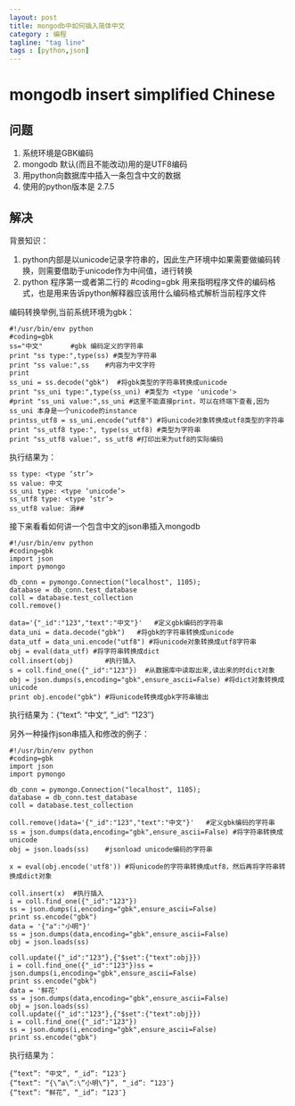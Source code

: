 ```yaml
---
layout: post
title: mongodb中如何插入简体中文
category : 编程
tagline: "tag line"
tags : [python,json]
---
```




# mongodb insert simplified Chinese

## 问题

1. 系统环境是GBK编码
2. mongodb 默认(而且不能改动)用的是UTF8编码
3. 用python向数据库中插入一条包含中文的数据
4. 使用的python版本是 2.7.5

## 解决

背景知识：

1. python内部是以unicode记录字符串的，因此生产环境中如果需要做编码转换，则需要借助于unicode作为中间值，进行转换
2. python 程序第一或者第二行的 #coding=gbk 用来指明程序文件的编码格式，也是用来告诉python解释器应该用什么编码格式解析当前程序文件

编码转换举例,当前系统环境为gbk：

<!-- lang:python -->

	#!/usr/bin/env python
	#coding=gbk
	ss="中文"       #gbk 编码定义的字符串
	print "ss type:",type(ss) #类型为字符串
	print "ss value:",ss    #内容为中文字符
	print 
	ss_uni = ss.decode("gbk")  #将gbk类型的字符串转换成unicode
	print "ss_uni type:",type(ss_uni) #类型为 <type 'unicode'>
	#print "ss_uni value:",ss_uni #这里不能直接print，可以在终端下查看,因为ss_uni 本身是一个unicode的instance
	printss_utf8 = ss_uni.encode("utf8") #将unicode对象转换成utf8类型的字符串
	print "ss_utf8 type:", type(ss_utf8) #类型为字符串
	print "ss_utf8 value:", ss_utf8 #打印出来为utf8的实际编码
	
	
执行结果为：

<!-- lang:python -->
	ss type: <type ‘str’>
	ss value: 中文
	ss_uni type: <type ‘unicode’>
	ss_utf8 type: <type ‘str’>
	ss_utf8 value: 涓##

接下来看看如何讲一个包含中文的json串插入mongodb

<!-- lang:python -->
	#!/usr/bin/env python
	#coding=gbk
	import json
	import pymongo
	
	db_conn = pymongo.Connection("localhost", 1105);
	database = db_conn.test_database
	coll = database.test_collection
	coll.remove()
	
	data='{"_id":"123","text":"中文"}'   #定义gbk编码的字符串
	data_uni = data.decode("gbk")   #将gbk的字符串转换成unicode
	data_utf = data_uni.encode("utf8") #将unicode对象转换成utf8字符串
	obj = eval(data_utf) #将字符串转换成dict
	coll.insert(obj)        #执行插入
	s = coll.find_one({"_id":"123"})  #从数据库中读取出来,读出来的时dict对象
	obj = json.dumps(s,encoding="gbk",ensure_ascii=False) #将dict对象转换成unicode
	print obj.encode("gbk") #将unicode转换成gbk字符串输出
	

执行结果为：{“text”: “中文”, “_id”: “123″}

另外一种操作json串插入和修改的例子：

<!-- lang:python -->
	#!/usr/bin/env python
	#coding=gbk
	import json
	import pymongo
	
	db_conn = pymongo.Connection("localhost", 1105);
	database = db_conn.test_database
	coll = database.test_collection
	
	coll.remove()data='{"_id":"123","text":"中文"}'   #定义gbk编码的字符串
	ss = json.dumps(data,encoding="gbk",ensure_ascii=False) #将字符串转换成unicode
	obj = json.loads(ss)    #jsonload unicode编码的字符串
	
	x = eval(obj.encode('utf8')) #将unicode的字符串转换成utf8，然后再将字符串转换成dict对象
	
	coll.insert(x)  #执行插入
	i = coll.find_one({"_id":"123"})
	ss = json.dumps(i,encoding="gbk",ensure_ascii=False)
	print ss.encode("gbk")
	data = '{"a":"小明"}'
	ss = json.dumps(data,encoding="gbk",ensure_ascii=False)
	obj = json.loads(ss)
	
	coll.update({"_id":"123"},{"$set":{"text":obj}})
	i = coll.find_one({"_id":"123"})ss = json.dumps(i,encoding="gbk",ensure_ascii=False)
	print ss.encode("gbk")
	data = '鲜花'
	ss = json.dumps(data,encoding="gbk",ensure_ascii=False)
	obj = json.loads(ss)
	coll.update({"_id":"123"},{"$set":{"text":obj}})
	i = coll.find_one({"_id":"123"})
	ss = json.dumps(i,encoding="gbk",ensure_ascii=False)
	print ss.encode("gbk")
	
	
执行结果为：

<!-- lang:python -->
	{“text”: “中文”, “_id”: “123″}
	{“text”: “{\”a\”:\”小明\”}”, “_id”: “123″}
	{“text”: “鲜花”, “_id”: “123″} 

